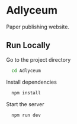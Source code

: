 
# Adlyceum

Paper publishing website.


## Run Locally


Go to the project directory

```bash
  cd Adlyceum
```

Install dependencies

```bash
  npm install
```

Start the server

```bash
  npm run dev
```

